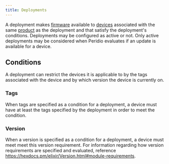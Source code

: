 ```yaml
---
title: Deployments
---
```


<head>
  <title>Ref | Deployments</title>
</head>

A deployment makes [firmware](firmwares) available to [devices](devices) associated with the same [product](products) as the deployment and that satisfy the deployment's conditions. Deployments may be configured as active or not. Only active deployments may be considered when Peridio evaluates if an update is available for a device.

## Conditions

A deployment can restrict the devices it is applicable to by the tags associated with the device and by which version the device is currently on.

### Tags

When tags are specified as a condition for a deployment, a device  must have at least the tags specified by the deployment in order to meet the condition.

### Version

When a version is specified as a condition for a deployment, a device must meet meet this version requirement. For information regarding how version requirements are specified and evaluated, reference https://hexdocs.pm/elixir/Version.html#module-requirements.
